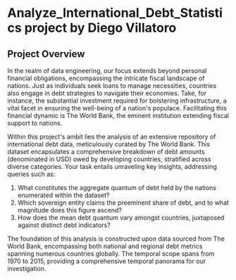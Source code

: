 # Analyze_International_Debt_Statistics project by Diego Villatoro

## Project Overview
In the realm of data engineering, our focus extends beyond personal financial obligations, encompassing the intricate fiscal landscape of nations. Just as individuals seek loans to manage necessities, countries also engage in debt strategies to navigate their economies. Take, for instance, the substantial investment required for bolstering infrastructure, a vital facet in ensuring the well-being of a nation's populace. Facilitating this financial dynamic is The World Bank, the eminent institution extending fiscal support to nations.

Within this project's ambit lies the analysis of an extensive repository of international debt data, meticulously curated by The World Bank. This dataset encapsulates a comprehensive breakdown of debt amounts (denominated in USD) owed by developing countries, stratified across diverse categories. Your task entails unraveling key insights, addressing queries such as:

1. What constitutes the aggregate quantum of debt held by the nations enumerated within the dataset?
2. Which sovereign entity claims the preeminent share of debt, and to what magnitude does this figure ascend?
3. How does the mean debt quantum vary amongst countries, juxtaposed against distinct debt indicators?

The foundation of this analysis is constructed upon data sourced from The World Bank, encompassing both national and regional debt metrics spanning numerous countries globally. The temporal scope spans from 1970 to 2015, providing a comprehensive temporal panorama for our investigation.
